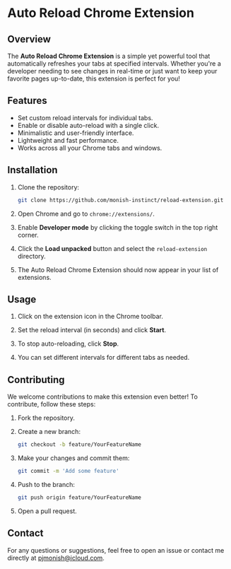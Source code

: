 # Auto Reload Chrome Extension

## Overview

The **Auto Reload Chrome Extension** is a simple yet powerful tool that automatically refreshes your tabs at specified intervals. Whether you're a developer needing to see changes in real-time or just want to keep your favorite pages up-to-date, this extension is perfect for you!

## Features

- Set custom reload intervals for individual tabs.
- Enable or disable auto-reload with a single click.
- Minimalistic and user-friendly interface.
- Lightweight and fast performance.
- Works across all your Chrome tabs and windows.

## Installation

1. Clone the repository:
    ```bash
    git clone https://github.com/monish-instinct/reload-extension.git
    ```

2. Open Chrome and go to `chrome://extensions/`.

3. Enable **Developer mode** by clicking the toggle switch in the top right corner.

4. Click the **Load unpacked** button and select the `reload-extension` directory.

5. The Auto Reload Chrome Extension should now appear in your list of extensions.

## Usage

1. Click on the extension icon in the Chrome toolbar.

2. Set the reload interval (in seconds) and click **Start**.

3. To stop auto-reloading, click **Stop**.

4. You can set different intervals for different tabs as needed.

## Contributing

We welcome contributions to make this extension even better! To contribute, follow these steps:

1. Fork the repository.

2. Create a new branch:
    ```bash
    git checkout -b feature/YourFeatureName
    ```

3. Make your changes and commit them:
    ```bash
    git commit -m 'Add some feature'
    ```

4. Push to the branch:
    ```bash
    git push origin feature/YourFeatureName
    ```

5. Open a pull request.

## Contact

For any questions or suggestions, feel free to open an issue or contact me directly at [pjmonish@icloud.com](mailto:pjmonish@icloud.com).
